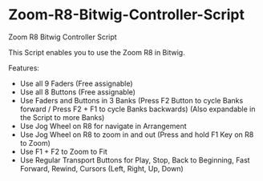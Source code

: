 # Zoom-R8-Bitwig-Controller-Script
Zoom R8 Bitwig Controller Script

This Script enables you to use the Zoom R8 in Bitwig.

Features:
- Use all 9 Faders (Free assignable)
- Use all 8 Buttons (Free assignable)
- Use Faders and Buttons in 3 Banks (Press F2 Button to cycle Banks forward / Press F2 + F1 to cycle Banks backwards) (Also expandable in the Script to more Banks)
- Use Jog Wheel on R8 for navigate in Arrangement
- Use Jog Wheel on R8 to zoom in and out (Press and hold F1 Key on R8 to Zoom)
- Use F1 + F2 to Zoom to Fit 
- Use Regular Transport Buttons for Play, Stop, Back to Beginning, Fast Forward, Rewind, Cursors (Left, Right, Up, Down)
